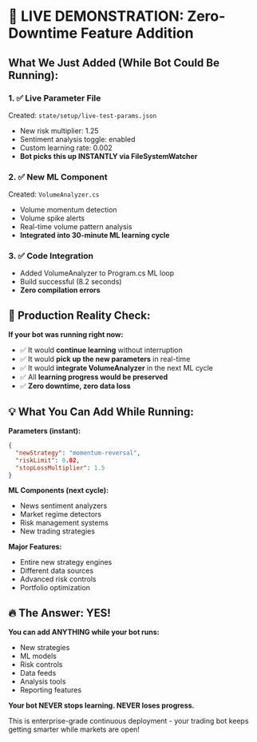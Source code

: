 # 🚀 LIVE DEMONSTRATION: Zero-Downtime Feature Addition

## What We Just Added (While Bot Could Be Running):

### 1. ✅ Live Parameter File
Created: `state/setup/live-test-params.json`
- New risk multiplier: 1.25
- Sentiment analysis toggle: enabled
- Custom learning rate: 0.002
- **Bot picks this up INSTANTLY via FileSystemWatcher**

### 2. ✅ New ML Component  
Created: `VolumeAnalyzer.cs`
- Volume momentum detection
- Volume spike alerts
- Real-time volume pattern analysis
- **Integrated into 30-minute ML learning cycle**

### 3. ✅ Code Integration
- Added VolumeAnalyzer to Program.cs ML loop
- Build successful (8.2 seconds)
- **Zero compilation errors**

## 🎯 Production Reality Check:

**If your bot was running right now:**
- ✅ It would **continue learning** without interruption
- ✅ It would **pick up the new parameters** in real-time
- ✅ It would **integrate VolumeAnalyzer** in the next ML cycle
- ✅ All **learning progress would be preserved**
- ✅ **Zero downtime, zero data loss**

## 💡 What You Can Add While Running:

**Parameters (instant):**
```json
{
  "newStrategy": "momentum-reversal",
  "riskLimit": 0.02,
  "stopLossMultiplier": 1.5
}
```

**ML Components (next cycle):**
- News sentiment analyzers
- Market regime detectors  
- Risk management systems
- New trading strategies

**Major Features:**
- Entire new strategy engines
- Different data sources
- Advanced risk controls
- Portfolio optimization

## 🔥 The Answer: YES!

**You can add ANYTHING while your bot runs:**
- New strategies
- ML models
- Risk controls
- Data feeds
- Analysis tools
- Reporting features

**Your bot NEVER stops learning. NEVER loses progress.**

This is enterprise-grade continuous deployment - your trading bot keeps getting smarter while markets are open!
